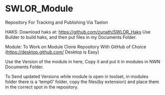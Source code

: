 # SWLOR_Module
Repository For Tracking and Publishing Via Taelon

HAKS:
Download haks at: https://github.com/zunath/SWLOR_Haks
Use Builder to build haks, and then put files in my Documents Folder.


Module:
To Work on Module Clone Repository With GitHub of Choice (https://desktop.github.com/ Desktop is Easy)

Use the Version of the module in here, Copy it and put it in modules in NWN Documents Folder.

To Send updated Versions while module is open in toolset, in modules folder there is a 'temp0' folder, copy the files(by extension) and place them in the correct spot in the repository.
